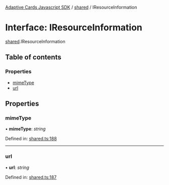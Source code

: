[Adaptive Cards Javascript SDK](../README.md) / [shared](../modules/shared.md) / IResourceInformation

# Interface: IResourceInformation

[shared](../modules/shared.md).IResourceInformation

## Table of contents

### Properties

- [mimeType](shared.iresourceinformation.md#mimetype)
- [url](shared.iresourceinformation.md#url)

## Properties

### mimeType

• **mimeType**: *string*

Defined in: [shared.ts:188](https://github.com/microsoft/AdaptiveCards/blob/0938a1f10/source/nodejs/adaptivecards/src/shared.ts#L188)

___

### url

• **url**: *string*

Defined in: [shared.ts:187](https://github.com/microsoft/AdaptiveCards/blob/0938a1f10/source/nodejs/adaptivecards/src/shared.ts#L187)
